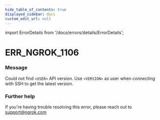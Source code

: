 ```yaml
---
hide_table_of_contents: true
displayed_sidebar: docs
custom_edit_url: null
---
```


import ErrorDetails from '/docs/errors/details/ErrorDetails';

# ERR_NGROK_1106

### Message
Could not find `<USER>` API version. Use `<VERSION>` as user when connecting with SSH to get the latest version.

### Further help
If you're having trouble resolving this error, please reach out to [support@ngrok.com](mailto:support@ngrok.com?subject=Help%20with%20ERR_NGROK_1106)

<ErrorDetails error='err_ngrok_1106' />
